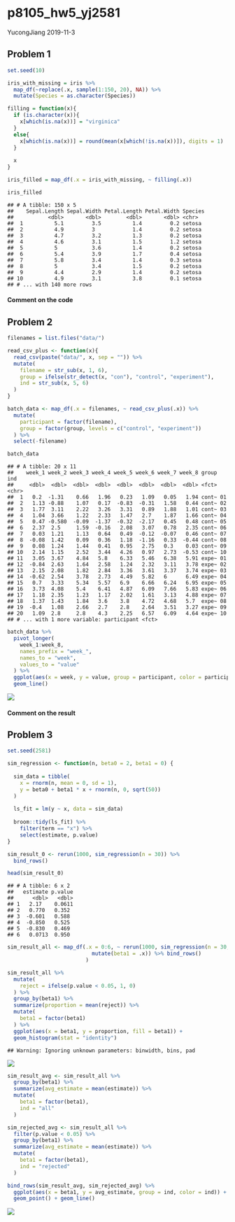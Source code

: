p8105\_hw5\_yj2581
================
YucongJiang
2019-11-3

Problem 1
---------

``` r
set.seed(10)

iris_with_missing = iris %>% 
  map_df(~replace(.x, sample(1:150, 20), NA)) %>%
  mutate(Species = as.character(Species))

filling = function(x){
  if (is.character(x)){
    x[which(is.na(x))] = "virginica"
  }
  else{
    x[which(is.na(x))] = round(mean(x[which(!is.na(x))]), digits = 1)
  }
  
  x
}

iris_filled = map_df(.x = iris_with_missing, ~ filling(.x))

iris_filled
```

    ## # A tibble: 150 x 5
    ##    Sepal.Length Sepal.Width Petal.Length Petal.Width Species
    ##           <dbl>       <dbl>        <dbl>       <dbl> <chr>  
    ##  1          5.1         3.5          1.4         0.2 setosa 
    ##  2          4.9         3            1.4         0.2 setosa 
    ##  3          4.7         3.2          1.3         0.2 setosa 
    ##  4          4.6         3.1          1.5         1.2 setosa 
    ##  5          5           3.6          1.4         0.2 setosa 
    ##  6          5.4         3.9          1.7         0.4 setosa 
    ##  7          5.8         3.4          1.4         0.3 setosa 
    ##  8          5           3.4          1.5         0.2 setosa 
    ##  9          4.4         2.9          1.4         0.2 setosa 
    ## 10          4.9         3.1          3.8         0.1 setosa 
    ## # ... with 140 more rows

#### Comment on the code

Problem 2
---------

``` r
filenames = list.files("data/")

read_csv_plus <- function(x){
  read_csv(paste("data/", x, sep = "")) %>%
  mutate(
    filename = str_sub(x, 1, 6),
    group = ifelse(str_detect(x, "con"), "control", "experiment"),
    ind = str_sub(x, 5, 6)
  )
}

batch_data <- map_df(.x = filenames, ~ read_csv_plus(.x)) %>%
  mutate(
    participant = factor(filename),
    group = factor(group, levels = c("control", "experiment"))
  ) %>%
  select(-filename)

batch_data
```

    ## # A tibble: 20 x 11
    ##    week_1 week_2 week_3 week_4 week_5 week_6 week_7 week_8 group ind  
    ##     <dbl>  <dbl>  <dbl>  <dbl>  <dbl>  <dbl>  <dbl>  <dbl> <fct> <chr>
    ##  1   0.2  -1.31    0.66   1.96   0.23   1.09   0.05   1.94 cont~ 01   
    ##  2   1.13 -0.88    1.07   0.17  -0.83  -0.31   1.58   0.44 cont~ 02   
    ##  3   1.77  3.11    2.22   3.26   3.31   0.89   1.88   1.01 cont~ 03   
    ##  4   1.04  3.66    1.22   2.33   1.47   2.7    1.87   1.66 cont~ 04   
    ##  5   0.47 -0.580  -0.09  -1.37  -0.32  -2.17   0.45   0.48 cont~ 05   
    ##  6   2.37  2.5     1.59  -0.16   2.08   3.07   0.78   2.35 cont~ 06   
    ##  7   0.03  1.21    1.13   0.64   0.49  -0.12  -0.07   0.46 cont~ 07   
    ##  8  -0.08  1.42    0.09   0.36   1.18  -1.16   0.33  -0.44 cont~ 08   
    ##  9   0.08  1.24    1.44   0.41   0.95   2.75   0.3    0.03 cont~ 09   
    ## 10   2.14  1.15    2.52   3.44   4.26   0.97   2.73  -0.53 cont~ 10   
    ## 11   3.05  3.67    4.84   5.8    6.33   5.46   6.38   5.91 expe~ 01   
    ## 12  -0.84  2.63    1.64   2.58   1.24   2.32   3.11   3.78 expe~ 02   
    ## 13   2.15  2.08    1.82   2.84   3.36   3.61   3.37   3.74 expe~ 03   
    ## 14  -0.62  2.54    3.78   2.73   4.49   5.82   6      6.49 expe~ 04   
    ## 15   0.7   3.33    5.34   5.57   6.9    6.66   6.24   6.95 expe~ 05   
    ## 16   3.73  4.08    5.4    6.41   4.87   6.09   7.66   5.83 expe~ 06   
    ## 17   1.18  2.35    1.23   1.17   2.02   1.61   3.13   4.88 expe~ 07   
    ## 18   1.37  1.43    1.84   3.6    3.8    4.72   4.68   5.7  expe~ 08   
    ## 19  -0.4   1.08    2.66   2.7    2.8    2.64   3.51   3.27 expe~ 09   
    ## 20   1.09  2.8     2.8    4.3    2.25   6.57   6.09   4.64 expe~ 10   
    ## # ... with 1 more variable: participant <fct>

``` r
batch_data %>% 
  pivot_longer(
    week_1:week_8,
    names_prefix = "week_",
    names_to = "week",
    values_to = "value"
  ) %>%
  ggplot(aes(x = week, y = value, group = participant, color = participant)) +
  geom_line()
```

![](p8105_hw5_yj2581_files/figure-markdown_github/batch-1.png)

#### Comment on the result

Problem 3
---------

``` r
set.seed(2581)

sim_regression <- function(n, beta0 = 2, beta1 = 0) {
  
  sim_data = tibble(
    x = rnorm(n, mean = 0, sd = 1),
    y = beta0 + beta1 * x + rnorm(n, 0, sqrt(50))
  )
  
  ls_fit = lm(y ~ x, data = sim_data)
  
  broom::tidy(ls_fit) %>%
    filter(term == "x") %>%
    select(estimate, p.value)
}

sim_result_0 <- rerun(1000, sim_regression(n = 30)) %>%
  bind_rows()

head(sim_result_0)
```

    ## # A tibble: 6 x 2
    ##   estimate p.value
    ##      <dbl>   <dbl>
    ## 1   2.17    0.0611
    ## 2   0.770   0.352 
    ## 3  -0.601   0.588 
    ## 4  -0.850   0.525 
    ## 5  -0.830   0.469 
    ## 6   0.0713  0.950

``` r
sim_result_all <- map_df(.x = 0:6, ~ rerun(1000, sim_regression(n = 30, beta1 = .x) %>%
                           mutate(beta1 = .x)) %>% bind_rows()
                         )

sim_result_all %>%
  mutate(
    reject = ifelse(p.value < 0.05, 1, 0)
  ) %>%
  group_by(beta1) %>%
  summarize(proportion = mean(reject)) %>%
  mutate(
    beta1 = factor(beta1)
  ) %>%
  ggplot(aes(x = beta1, y = proportion, fill = beta1)) +
  geom_histogram(stat = "identity")
```

    ## Warning: Ignoring unknown parameters: binwidth, bins, pad

![](p8105_hw5_yj2581_files/figure-markdown_github/simulation-1.png)

``` r
sim_result_avg <- sim_result_all %>%
  group_by(beta1) %>%
  summarize(avg_estimate = mean(estimate)) %>%
  mutate(
    beta1 = factor(beta1),
    ind = "all"
  )

sim_rejected_avg <- sim_result_all %>%
  filter(p.value < 0.05) %>%
  group_by(beta1) %>%
  summarize(avg_estimate = mean(estimate)) %>%
  mutate(
    beta1 = factor(beta1),
    ind = "rejected"
  )

bind_rows(sim_result_avg, sim_rejected_avg) %>%
  ggplot(aes(x = beta1, y = avg_estimate, group = ind, color = ind)) +
  geom_point() + geom_line()
```

![](p8105_hw5_yj2581_files/figure-markdown_github/simulation-2.png)
